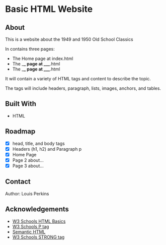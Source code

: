 # Basic HTML Website

## About

This is a website about the 1949 and 1950 Old School Classics

In contains three pages:

- The Home page at index.html
- The \_**\_ page at \_\_\_**.html
- The \_**\_ page at \_\_\_**.html

It will contain a variety of HTML tags and content to describe the topic.

The tags will include headers, paragraph, lists, images, anchors, and tables.

## Built With

- HTML

## Roadmap

- [x] head, title, and body tags
- [x] Headers (h1, h2) and Paragraph p
- [x] Home Page
- [x] Page 2 about...
- [x] Page 3 about...

## Contact

Author: Louis Perkins

## Acknowledgements

- [W3 Schools HTML Basics](https://www.w3schools.com/html/html_basic.asp)
- [W3 Schools P tag](https://www.w3schools.com/tags/tag_p.asp)
- [Semantic HTML](https://www.semrush.com/blog/semantic-html5-guide/)
- [W3 Schools STRONG tag](https://www.w3schools.com/tags/tag_strong.asp)
